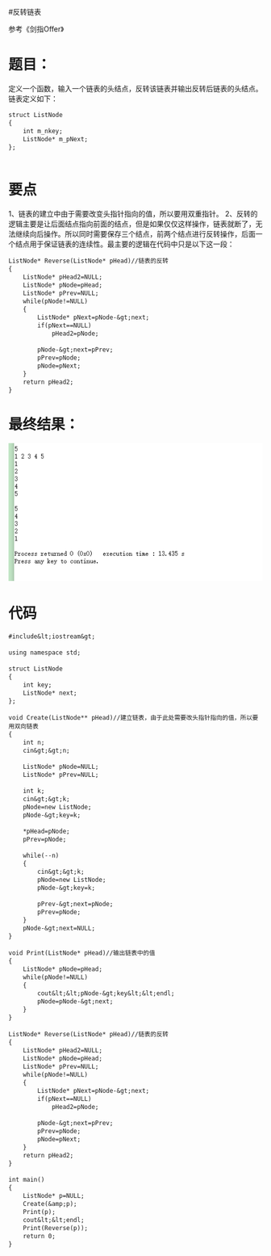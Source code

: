 #反转链表
>  
 参考《剑指Offer》 


# 题目：

定义一个函数，输入一个链表的头结点，反转该链表并输出反转后链表的头结点。链表定义如下：

```
struct ListNode
{
    int m_nkey;
    ListNode* m_pNext;
};


```

# 要点

1、链表的建立中由于需要改变头指针指向的值，所以要用双重指针。 2、反转的逻辑主要是让后面结点指向前面的结点，但是如果仅仅这样操作，链表就断了，无法继续向后操作。所以同时需要保存三个结点，前两个结点进行反转操作，后面一个结点用于保证链表的连续性。最主要的逻辑在代码中只是以下这一段：

```
ListNode* Reverse(ListNode* pHead)//链表的反转
{
    ListNode* pHead2=NULL;
    ListNode* pNode=pHead;
    ListNode* pPrev=NULL;
    while(pNode!=NULL)
    {
        ListNode* pNext=pNode-&gt;next;
        if(pNext==NULL)
            pHead2=pNode;

		pNode-&gt;next=pPrev;
        pPrev=pNode;
        pNode=pNext;
    }
    return pHead2;
}

```

# 最终结果：

<img src="https://raw.githubusercontent.com/Double2hao/xujiajia_blog/main/img/1840.png" alt="这里写图片描述">

# 代码

```
#include&lt;iostream&gt;

using namespace std;

struct ListNode
{
    int key;
    ListNode* next;
};

void Create(ListNode** pHead)//建立链表，由于此处需要改头指针指向的值，所以要用双向链表
{
    int n;
    cin&gt;&gt;n;

    ListNode* pNode=NULL;
    ListNode* pPrev=NULL;

    int k;
    cin&gt;&gt;k;
    pNode=new ListNode;
    pNode-&gt;key=k;

	*pHead=pNode;
    pPrev=pNode;

    while(--n)
    {
        cin&gt;&gt;k;
        pNode=new ListNode;
        pNode-&gt;key=k;

        pPrev-&gt;next=pNode;
        pPrev=pNode;
    }
    pNode-&gt;next=NULL;
}

void Print(ListNode* pHead)//输出链表中的值
{
    ListNode* pNode=pHead;
    while(pNode!=NULL)
	{
        cout&lt;&lt;pNode-&gt;key&lt;&lt;endl;
		pNode=pNode-&gt;next;
	}
}

ListNode* Reverse(ListNode* pHead)//链表的反转
{
    ListNode* pHead2=NULL;
    ListNode* pNode=pHead;
    ListNode* pPrev=NULL;
    while(pNode!=NULL)
    {
        ListNode* pNext=pNode-&gt;next;
        if(pNext==NULL)
            pHead2=pNode;

		pNode-&gt;next=pPrev;
        pPrev=pNode;
        pNode=pNext;
    }
    return pHead2;
}

int main()
{
    ListNode* p=NULL;
    Create(&amp;p);
    Print(p);
	cout&lt;&lt;endl;
	Print(Reverse(p));
    return 0;
}


```